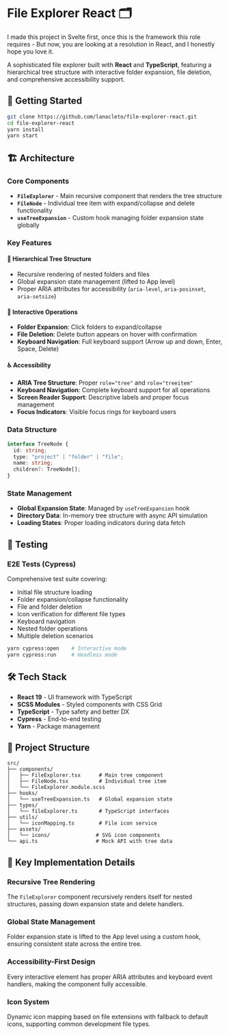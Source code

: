 # File Explorer React 🗂️

I made this project in Svelte first, once this is the framework this role requires - But now, you are looking at a resolution in React, and I honestly hope you love it.

A sophisticated file explorer built with **React** and **TypeScript**, featuring a hierarchical tree structure with interactive folder expansion, file deletion, and comprehensive accessibility support.

## 🚀 Getting Started

```bash
git clone https://github.com/lanacleto/file-explorer-react.git
cd file-explorer-react
yarn install
yarn start
```

## 🏗️ Architecture

### Core Components

- **`FileExplorer`** - Main recursive component that renders the tree structure
- **`FileNode`** - Individual tree item with expand/collapse and delete functionality
- **`useTreeExpansion`** - Custom hook managing folder expansion state globally

### Key Features

#### 🌳 **Hierarchical Tree Structure**
- Recursive rendering of nested folders and files
- Global expansion state management (lifted to App level)
- Proper ARIA attributes for accessibility (`aria-level`, `aria-posinset`, `aria-setsize`)

#### 🎯 **Interactive Operations**
- **Folder Expansion**: Click folders to expand/collapse
- **File Deletion**: Delete button appears on hover with confirmation
- **Keyboard Navigation**: Full keyboard support (Arrow up and down, Enter, Space, Delete)

#### ♿ **Accessibility**
- **ARIA Tree Structure**: Proper `role="tree"` and `role="treeitem"`
- **Keyboard Navigation**: Complete keyboard support for all operations
- **Screen Reader Support**: Descriptive labels and proper focus management
- **Focus Indicators**: Visible focus rings for keyboard users

### Data Structure

```typescript
interface TreeNode {
  id: string;
  type: "project" | "folder" | "file";
  name: string;
  children?: TreeNode[];
}
```

### State Management

- **Global Expansion State**: Managed by `useTreeExpansion` hook
- **Directory Data**: In-memory tree structure with async API simulation
- **Loading States**: Proper loading indicators during data fetch

## 🧪 Testing

### E2E Tests (Cypress)
Comprehensive test suite covering:
- Initial file structure loading
- Folder expansion/collapse functionality
- File and folder deletion
- Icon verification for different file types
- Keyboard navigation
- Nested folder operations
- Multiple deletion scenarios

```bash
yarn cypress:open    # Interactive mode
yarn cypress:run     # Headless mode
```

## 🛠️ Tech Stack

- **React 19** - UI framework with TypeScript
- **SCSS Modules** - Styled components with CSS Grid
- **TypeScript** - Type safety and better DX
- **Cypress** - End-to-end testing
- **Yarn** - Package management

## 📁 Project Structure

```
src/
├── components/
│   ├── FileExplorer.tsx      # Main tree component
│   ├── FileNode.tsx          # Individual tree item
│   └── FileExplorer.module.scss
├── hooks/
│   └── useTreeExpansion.ts   # Global expansion state
├── types/
│   └── fileExplorer.ts       # TypeScript interfaces
├── utils/
│   └── iconMapping.ts        # File icon service
├── assets/
│   └── icons/               # SVG icon components
└── api.ts                   # Mock API with tree data
```

## 🎯 Key Implementation Details

### Recursive Tree Rendering
The `FileExplorer` component recursively renders itself for nested structures, passing down expansion state and delete handlers.

### Global State Management
Folder expansion state is lifted to the App level using a custom hook, ensuring consistent state across the entire tree.

### Accessibility-First Design
Every interactive element has proper ARIA attributes and keyboard event handlers, making the component fully accessible.

### Icon System
Dynamic icon mapping based on file extensions with fallback to default icons, supporting common development file types.
